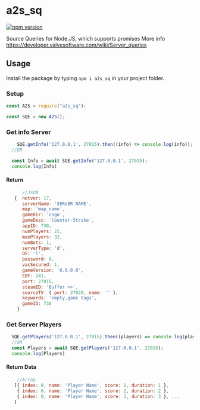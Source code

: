 # a2s_sq

[![npm version](https://badge.fury.io/js/a2s_sq.svg)](https://badge.fury.io/js/a2s_sq)

Source Queries for Node.JS, which supports promises
More info https://developer.valvesoftware.com/wiki/Server_queries

## Usage

Install the package by typing `npm i a2s_sq` in your project folder.

### Setup

```javascript
const A2S = require("a2s_sq");

const SQE = new A2S();
```

### Get info Server

```javascript
    SQE.getInfo('127.0.0.1', 27015).then((info) => console.log(info));
  //OR

  const Info = await SQE.getInfo('127.0.0.1', 27015);
  console.log(Info)
```

#### Return

```javascript
      //JSON
   {  netver: 17,
      serverName: 'SERVER NAME',
      map: 'map_name',
      gameDir: 'csgo',
      gameDesc: 'Counter-Strike',
      appID: 730,
      numPlayers: 21,
      maxPlayers: 32,
      numBots: 1,
      serverType: 'd',
      OS: 'l',
      password: 0,
      vacSecured: 1,
      gameVersion: '0.0.0.0',
      EDF: 241,
      port: 27015,
      steamID: 'Buffer <>',
      sourceTV: { port: 27020, name: '' },
      keywords: 'empty,game tags',
      gameID: 730
    }
```


### Get Server Players

```javascript
  SQE.getPlayers('127.0.0.1', 27015).then((players) => console.log(players));
  //OR
  const Players = await SQE.getPlayers('127.0.0.1', 27015);
  console.log(Players)
```

#### Return Data

```javascript
    //Array
   [{ index: 0, name: 'Player Name', score: 1, duration: 1 },
    { index: 0, name: 'Player Name', score: 2, duration: 2 },
    { index: 0, name: 'Player Name', score: 3, duration: 3 }, ...
   ]
```
